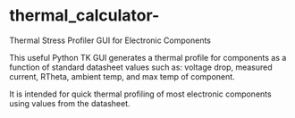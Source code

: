 # thermal_calculator-
Thermal Stress Profiler GUI for Electronic Components

This useful Python TK GUI generates a thermal profile for components as a function of standard datasheet values such as: voltage drop, measured current, RTheta, ambient temp, and max temp of component.

It is intended for quick thermal profiling of most electronic components using values from the datasheet.

